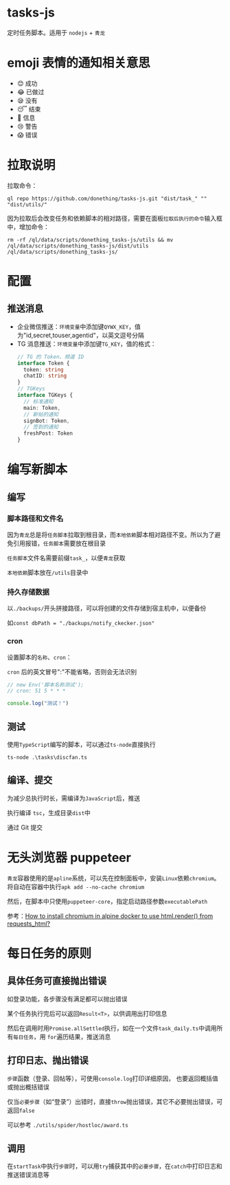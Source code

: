 # tasks-js

定时任务脚本。适用于 `nodejs` + `青龙`

# emoji 表情的通知相关意思

* 😊 成功
* 😂 已做过
* 😪 没有
* 😴 结束
* 🤨 信息
* 😢 警告
* 😱 错误

# 拉取说明

拉取命令：

`ql repo https://github.com/donething/tasks-js.git "dist/task_" "" "dist/utils/"`

因为拉取后会改变任务和依赖脚本的相对路径，需要在面板`拉取后执行的命令`输入框中，增加命令：

```shell
rm -rf /ql/data/scripts/donething_tasks-js/utils && mv /ql/data/scripts/donething_tasks-js/dist/utils  /ql/data/scripts/donething_tasks-js/
```

# 配置

## 推送消息

* 企业微信推送：`环境变量`中添加键`QYWX_KEY`，值为"id,secret,touser,agentid"，以英文逗号分隔
* TG 消息推送：`环境变量`中添加键`TG_KEY`，值的格式：
  ```ts
  // TG 的 Token、频道 ID
  interface Token {
    token: string
    chatID: string
  }
  // TGKeys
  interface TGKeys {
    // 标准通知
    main: Token,
    // 新帖的通知
    signBot: Token,
    // 签到的通知
    freshPost: Token
  }
  ```

# 编写新脚本

## 编写

### 脚本路径和文件名

因为`青龙`总是将`任务脚本`拉取到根目录，而`本地依赖`脚本相对路径不变。所以为了避免引用报错，`任务脚本`需要放在根目录

`任务脚本`文件名需要前缀`task_`，以便`青龙`获取

`本地依赖`脚本放在`/utils`目录中

### 持久存储数据

以`./backups/`开头拼接路径，可以将创建的文件存储到宿主机中，以便备份

如`const dbPath = "./backups/notify_ckecker.json"`

### cron

设置脚本的`名称`、`cron`：

`cron` 后的英文冒号":"不能省略，否则会无法识别

```ts
// new Env('脚本名称测试');
// cron: 51 5 * * *

console.log("测试！")

```

## 测试

使用`TypeScript`编写的脚本，可以通过`ts-node`直接执行

```shell
ts-node .\tasks\discfan.ts
```

## 编译、提交

为减少总执行时长，需编译为`JavaScript`后，推送

执行编译 `tsc`，生成目录`dist`中

通过 Git 提交

# 无头浏览器 puppeteer

`青龙`容器使用的是`apline`系统，可以先在控制面板中，安装`Linux`依赖`chromium`。将自动在容器中执行`apk add --no-cache chromium`

然后，在脚本中只使用`puppeteer-core`，指定启动路径参数`executablePath`

参考：[How to install chromium in alpine docker to use html.render() from requests_html?](https://stackoverflow.com/a/74078290/8179418)

# 每日任务的原则

## 具体任务可直接抛出错误

如登录功能，各步骤没有满足都可以抛出错误

某个任务执行完后可以返回`Result<T>`，以供调用出打印信息

然后在调用时用`Promise.allSettled`执行，如在一个文件`task_daily.ts`中调用所有`每日任务`，用 `for`遍历结果，推送消息

## 打印日志、抛出错误

`步骤`函数（登录、回帖等），可使用`console.log`打印详细原因， 也要返回概括值或抛出概括错误

仅当`必要步骤`（如“登录”）出错时，直接`throw`抛出错误，其它不必要抛出错误，可返回`false`

可以参考 `./utils/spider/hostloc/award.ts`

## 调用

在`startTask`中执行`步骤`时，可以用`try`捕获其中的`必要步骤`，在`catch`中打印日志和推送错误消息等
